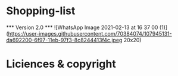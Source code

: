# Shopping-list

*** Version 2.0 ***
![WhatsApp Image 2021-02-13 at 16 37 00 (1)](https://user-images.githubusercontent.com/70384074/107945131-da692200-6f97-11eb-97f3-8c8244413f4c.jpeg 20x20) 
# Liciences & copyright
